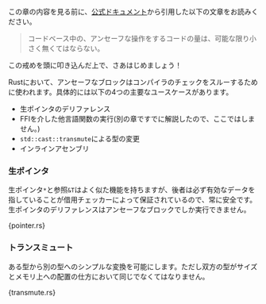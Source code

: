 <!-- As an introduction to this section, to borrow from [the official docs](
http://doc.rust-lang.org/book/unsafe.html), "one should try to minimize the
amount of unsafe code in a code base." With that in mind, let's get started!
Unsafe blocks in Rust are used to bypass protections put in place by the
compiler; specifically, there are four primary things that unsafe blocks are
used for: -->
この章の内容を見る前に、[公式ドキュメント](http://doc.rust-lang.org/book/unsafe.html)から引用した以下の文章をお読みください。

> コードベース中の、アンセーフな操作をするコードの量は、可能な限り小さく無くてはならない。

この戒めを頭に叩き込んだ上で、さあはじめましょう！

Rustにおいて、アンセーフなブロックはコンパイラのチェックをスルーするために使われます。具体的には以下の4つの主要なユースケースがあります。

<!-- * dereferencing raw pointers
* calling a function over FFI (but this is covered in a different part of the
  book)
* changing types through `std::cast::transmute`
* inline assembly -->
* 生ポインタのデリファレンス
* FFIを介した他言語関数の実行(別の章ですでに解説したので、ここではしません。)
* `std::cast::transmute`による型の変更
* インラインアセンブリ

<!-- ### Raw Pointers
Raw pointers `*` and references `&T` function similarly, but references are
always safe because they are guaranteed to point to valid data due to the
borrow checker. Dereferencing a raw pointer can only be done through an unsafe
block. -->
### 生ポインタ
生ポインタ`*`と参照`&T`はよく似た機能を持ちますが、後者は必ず有効なデータを指していることが借用チェッカーによって保証されているので、常に安全です。生ポインタのデリファレンスはアンセーフなブロックでしか実行できません。

{pointer.rs}

<!-- ### Transmute
Allows simple conversion from one type to another, however both types must have
the same size and alignment: -->
### トランスミュート
ある型から別の型へのシンプルな変換を可能にします。ただし双方の型がサイズとメモリ上への配置の仕方において同じでなくてはなりません。

{transmute.rs}
